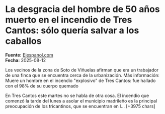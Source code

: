 # La desgracia del hombre de 50 años muerto en el incendio de Tres Cantos: sólo quería salvar a los caballos

**Fuente:** [Elespanol.com](https://www.elespanol.com/madrid/sociedad/20250812/desgracia-hombre-anos-muerto-incendio-cantos-solo-queria-salvar-caballos/1003743883555_0.html)  
**Fecha:** 2025-08-12

Los vecinos de la zona de Soto de Viñuelas afirman que era un trabajador de una finca que se encuentra cerca de la urbanización.
Más información: Muere un hombre en el incendio "explosivo" de Tres Cantos: fue hallado con el 98% de su cuerpo quemado

En Tres Cantos este martes no se habla de otra cosa. El incendio que comenzó la tarde del lunes a asolar el municipio madrileño es la principal preocupación de los tricantinos, que se encuentran en l… [+3975 chars]
